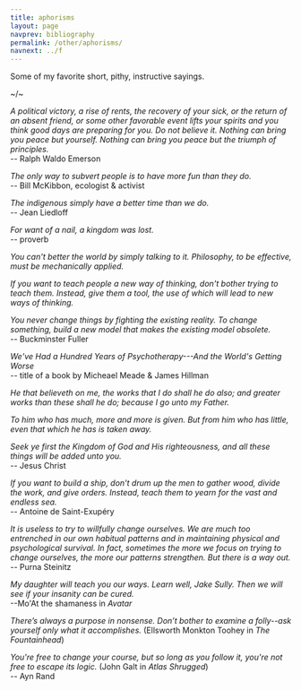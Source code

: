 ```yaml
---
title: aphorisms
layout: page
navprev: bibliography
permalink: /other/aphorisms/
navnext: ../f
---
```


Some of my favorite short, pithy, instructive sayings.

~/~

_A political victory, a rise of rents, the recovery of your sick, or the return of an absent friend, or some other favorable event lifts your spirits and you think good days are preparing for you. Do not believe it. Nothing can bring you peace but yourself. Nothing can bring you peace but the triumph of principles._  
 -- Ralph Waldo Emerson

_The only way to subvert people is to have more fun than they do._  
 -- Bill McKibbon, ecologist & activist

_The indigenous simply have a better time than we do._  
 -- Jean Liedloff
 
_For want of a nail, a kingdom was lost._  
 -- proverb

_You can't better the world by simply talking to it. Philosophy, to be effective, must be mechanically applied._

_If you want to teach people a new way of thinking, don't bother trying to teach them. Instead, give them a tool, the use of which will lead to new ways of thinking._

_You never change things by fighting the existing reality. To change something, build a new model that makes the existing model obsolete._  
 -- Buckminster Fuller

_We've Had a Hundred Years of Psychotherapy---And the World's Getting Worse_  
 -- title of a book by Micheael Meade & James Hillman

_He that believeth on me, the works that I do shall he do also; and greater works than these shall he do; because I go unto my Father._

_To him who has much, more and more is given. But from him who has little, even that which he has is taken away._

_Seek ye first the Kingdom of God and His righteousness, and all these things will be added unto you._  
 -- Jesus Christ

_If you want to build a ship, don't drum up the men to gather wood, divide the work, and give orders. Instead, teach them to yearn for the vast and endless sea._  
 -- Antoine de Saint-Exupéry

_It is useless to try to willfully change ourselves. We are much too entrenched in our own habitual patterns and in maintaining physical and psychological survival. In fact, sometimes the more we focus on trying to change ourselves, the more our patterns strengthen. But there is a way out._  
 -- Purna Steinitz

_My daughter will teach you our ways. Learn well, Jake Sully. Then we will see if your insanity can be cured._  
 --Mo'At the shamaness in _Avatar_

_There’s always a purpose in nonsense. Don’t bother to examine a folly--ask yourself only what it accomplishes._ (Ellsworth Monkton Toohey in _The Fountainhead_)

_You're free to change your course, but so long as you follow it, you're not free to escape its logic._ (John Galt in _Atlas Shrugged_)  
 -- Ayn Rand
